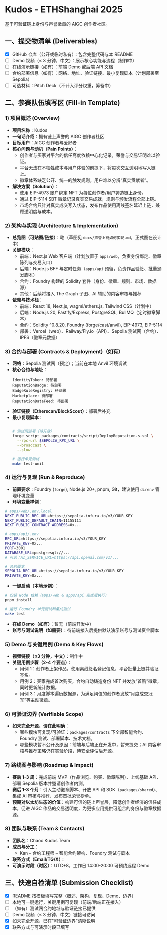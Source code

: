# Kudos - ETHShanghai 2025

基于可验证链上身份与声誉徽章的 AIGC 创作者社区。

## 一、提交物清单 (Deliverables)

- [x] GitHub 仓库（公开或临时私有）：包含完整代码与本 README
- [ ] Demo 视频（≤ 3 分钟，中文）：展示核心功能与流程（制作中）
- [ ] 在线演示链接（如有）：前端 Demo 或后端 API 文档
- [ ] 合约部署信息（如有）：网络、地址、验证链接、最小复现脚本（计划部署至 Sepolia）
- [ ] 可选材料：Pitch Deck（不计入评分权重，筹备中）

## 二、参赛队伍填写区 (Fill-in Template)

### 1) 项目概述 (Overview)

- **项目名称**：Kudos
- **一句话介绍**：拥有链上声誉的 AIGC 创作者社区
- **目标用户**：AIGC 创作者与爱好者
- **核心问题与动机（Pain Points）**：
  - 创作者与买家对平台的信任高度依赖中心化记录，荣誉与交易证明难以验证。
  - 平台无法在不牺牲成本与用户体验的前提下，将每次交互透明地写入链上。
  - 徽章体系缺乏公开、统一的触发规则，用户难以分辨“真实贡献者”。
- **解决方案（Solution）**：
  - 使用 EIP-4973 账户绑定 NFT 为每位创作者/用户铸造链上身份。
  - 通过 EIP-5114 SBT 徽章记录真实交易成就，规则与颁发流程全部上链。
  - 市场合约只针对真实成交写入状态，发布作品使用离线签名延迟上链，兼顾透明度与成本。

### 2) 架构与实现 (Architecture & Implementation)

- **总览图（可贴图/链接）**：略（草图见 `docs/声誉上链如何实现.md`，正式图在设计中）
- **关键模块**：
  - 前端：Next.js Web 客户端（计划放置于 `apps/web`，负责身份绑定、徽章陈列与交易入口）
  - 后端：Node.js BFF 与定时任务（`apps/api` 预留，负责作品验签、批量颁发脚本）
  - 合约：Foundry 构建的 Solidity 套件（身份、徽章、规则、市场、数据源）
  - 其他：后续将接入 The Graph 子图、AI 辅助的内容审核与推荐
- **依赖与技术栈**：
  - 前端：React 18, Next.js, wagmi/ethers.js, Tailwind CSS（计划中）
  - 后端：Node.js 20, Fastify/Express, PostgreSQL, BullMQ（定时徽章脚本）
  - 合约：Solidity ^0.8.20, Foundry (forge/cast/anvil), EIP-4973, EIP-5114
  - 部署：Vercel（web）、Railway/Fly.io（API）、Sepolia 测试网（合约）、IPFS（徽章元数据）

### 3) 合约与部署 (Contracts & Deployment)（如有）

- **网络**：Sepolia 测试网（预定）；当前在本地 Anvil 环境调试
- **核心合约与地址**：
  ```
  IdentityToken: 待部署
  ReputationBadge: 待部署
  BadgeRuleRegistry: 待部署
  Marketplace: 待部署
  ReputationDataFeed: 待部署
  ```
- **验证链接（Etherscan/BlockScout）**：部署后补充
- **最小复现脚本**：
  ```bash

  # 测试网部署（待开放）
  forge script packages/contracts/script/DeployReputation.s.sol \
    --rpc-url $SEPOLIA_RPC_URL \
    --broadcast \
    --slow

  # 运行单元测试
  make test-unit
  ```

### 4) 运行与复现 (Run & Reproduce)

- **前置要求**：Foundry (`forge`), Node.js 20+, pnpm, Git，建议使用 `direnv` 管理环境变量
- **环境变量样例**：

```bash
# apps/web/.env.local
NEXT_PUBLIC_RPC_URL=https://sepolia.infura.io/v3/YOUR_KEY
NEXT_PUBLIC_DEFAULT_CHAIN=11155111
NEXT_PUBLIC_CONTRACT_ADDRESS=0x...

# apps/api/.env
RPC_URL=https://sepolia.infura.io/v3/YOUR_KEY
PRIVATE_KEY=0x...
PORT=3001
DATABASE_URL=postgresql://...
# 可选：AI_SERVICE_URL=https://api.openai.com/v1/...

# 合约脚本
SEPOLIA_RPC_URL=https://sepolia.infura.io/v3/YOUR_KEY
PRIVATE_KEY=0x...
```

- **一键启动（本地示例）**：

```bash
# 安装 Node 依赖（apps/web & apps/api 完成后执行）
pnpm install

# 运行 Foundry 单元测试和集成测试
make test

```

- **在线 Demo（如有）**：暂无（前端开发中）
- **账号与测试说明（如需要）**：待前端接入后提供默认演示账号与测试资金脚本

### 5) Demo 与关键用例 (Demo & Key Flows)

- **视频链接（≤3 分钟，中文）**：制作中
- **关键用例步骤（2-4 个要点）**：
  - 用例 1：创作者上架作品，使用离线签名登记信息，平台批量上链并验证签名。
  - 用例 2：买家完成首次购买，合约自动铸造身份 NFT 并发放“首购”徽章，同时更新统计数据。
  - 用例 3：月度脚本遍历数据源，为满足阈值的创作者发放“月度成交冠军”等主动徽章。

### 6) 可验证边界 (Verifiable Scope)

- **如未完全开源，请在此明确**：
  - 哪些模块可复现/可验证：`packages/contracts` 下全部智能合约、Foundry 测试、部署脚本、技术文档。
  - 哪些模块暂不公开及原因：前端与后端正在开发中，暂未提交；AI 内容审核与推荐策略仍在实验阶段，待安全评估后开源。

### 7) 路线图与影响 (Roadmap & Impact)

- **赛后 1-3 周**：完成前端 MVP（作品浏览、购买、徽章陈列）、上线基础 API、部署 Sepolia 版本并邀请创作者内测。
- **赛后 1-3 个月**：引入主动徽章脚本、开放 API 和 SDK（`packages/shared`）、集成 AI 审核与推荐、发布首批荣誉榜单。
- **预期对以太坊生态的价值**：构建可信的链上声誉层，降低创作者经济的信任成本，促进 AIGC 作品的交易透明度，为更多应用提供可组合的身份与徽章数据源。

### 8) 团队与联系 (Team & Contacts)

- **团队名**：Chaoc Kudos Team
- **成员与分工**：
  - Kan – 合约工程师 – 智能合约架构、Foundry 测试与脚本
- **联系方式（Email/TG/X）**：
- **可演示时段（时区）**：UTC+8，工作日 14:00-20:00 可预约远程 Demo

## 三、快速自检清单 (Submission Checklist)

- [x] README 按模板填写完整（概述、架构、复现、Demo、边界）
- [ ] 本地可一键运行，关键用例可复现（前端/后端正在接入）
- [ ] （如有）测试网合约地址与验证链接已提供
- [ ] Demo 视频（≤ 3 分钟，中文）链接可访问
- [x] 如未完全开源，已在"可验证边界"清晰说明
- [x] 联系方式与可演示时段已填写

